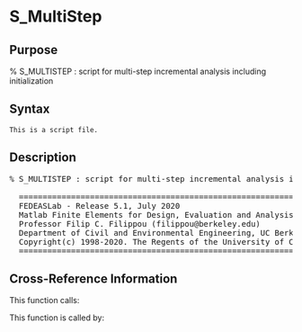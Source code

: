 
<!-- <a name="_top"></a>
<div><a href="../../index.md">Home</a> &gt;  <a href="#">src</a> &gt; <a href="index.md">Solution_Scripts</a> &gt; S_MultiStep.m</div> -->

<!--<table width="100%"><tr><td align="left"><a href="../../index.md"><img alt="<" border="0" src="../../left.png">&nbsp;Master index</a></td>
<td align="right"><a href="index.md">Index for src\Solution_Scripts&nbsp;<img alt=">" border="0" src="../../right.png"></a></td></tr></table>-->
# S_MultiStep
<!-- <h1>S_MultiStep
</h1> -->

## <a name="_name"></a>Purpose

<!-- <h2 id="purpose"><a name="_name"></a>Purpose</h2> -->

% S_MULTISTEP : script for multi-step incremental analysis including initialization

<!-- <div class="box"><strong>% S_MULTISTEP : script for multi-step incremental analysis including initialization</strong></div> -->

## <a name="_synopsis"></a>Syntax

`This is a script file.` 
## <a name="_description"></a>Description

<pre class="comment">% S_MULTISTEP : script for multi-step incremental analysis including initialization

  =========================================================================================
  FEDEASLab - Release 5.1, July 2020
  Matlab Finite Elements for Design, Evaluation and Analysis of Structures
  Professor Filip C. Filippou (filippou@berkeley.edu)
  Department of Civil and Environmental Engineering, UC Berkeley
  Copyright(c) 1998-2020. The Regents of the University of California. All Rights Reserved.
  =========================================================================================</pre>
<!-- <div class="fragment"><pre class="comment">% S_MULTISTEP : script for multi-step incremental analysis including initialization

  =========================================================================================
  FEDEASLab - Release 5.1, July 2020
  Matlab Finite Elements for Design, Evaluation and Analysis of Structures
  Professor Filip C. Filippou (filippou@berkeley.edu)
  Department of Civil and Environmental Engineering, UC Berkeley
  Copyright(c) 1998-2020. The Regents of the University of California. All Rights Reserved.
  =========================================================================================</pre></div> -->

<!-- crossreference -->
## <a name="_cross"></a>Cross-Reference Information

This function calls:
<ul style="list-style-image:url(../../matlabicon.gif)">
</ul>
This function is called by:
<ul style="list-style-image:url(../../matlabicon.gif)">
</ul>
<!-- crossreference -->




<!-- <hr><address>Generated on Thu 09-Jul-2020 17:34:06 by <strong><a href="http://www.artefact.tk/software/matlab/m2html/" title="Matlab Documentation in HTML">m2html</a></strong> &copy; 2005</address> -->